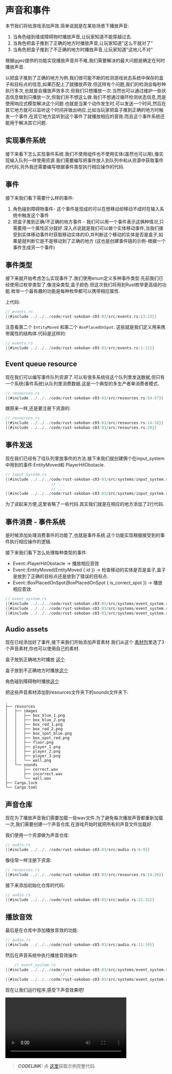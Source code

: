 # 声音和事件

本节我们将给游戏添加声效.简单说就是在某些场景下播放声音:
1. 当角色碰到墙或障碍物时播放声音,让玩家知道不能穿越过去.
1. 当角色把盒子推到了正确的地方时播放声音,让玩家知道"这么干就对了"
1. 当角色把盒子推到了不正确的地方时播放声音,让玩家知道"这地儿不对"

根据ggez提供的功能实现播放声音并不难,我们需要解决的最大问题是确定在何时播放声音. 

以把盒子推到了正确的地方为例.我们很可能不断的检测游戏状态系统中保存的盒子和目标点的信息,如果匹配上了就播放声效.但这样有个问题,我们的检测会每秒种执行多次,也就是会播放声效多次.但我们只想播放一次.当然也可以通过维护一些状态信息做到只播放一次,但我们并不想这么做.我们不想通过循环检测状态信息,而是使用响应式模型解决这个问题.也就是当某个动作发生时,可以发送一个时间,然后在其它地方就可以监听这个时间并做出响应.比如当玩家把盒子推到正确的地方时触发一个事件,在其它地方监听到这个事件了就播放相应的音效.而且这个事件系统还能用于解决其它问题.

## 实现事件系统
接下来看下怎么实现事件系统.我们不使用组件也不使用实体(虽然也可以用),像实现输入队列一样使用资源.我们需要编写把事件放入到队列中和从资源中获取事件的代码,另外我还需要编写根据事件类型执行相应操作的代码.

## 事件
接下来我们看下需要什么样的事件:
1. 角色碰到障碍物事件- 这个事件是现成的可以在想移动却移动不成时在输入系统中触发这个事件
1. 把盒子推到正确/不正确的地方事件 - 我们可以用一个事件表示这俩种情况,只需要用一个属性区分就好.深入点说就是我们可以做个实体移动事件,当我们接受到实体移动事件时获取移动实体的ID,并判断这个移动的实体是否是盒子,如果是就判断它是不是移动到了正确的地方 (这也是创建事件链的示例-根据一个事件生成另一个事件)

## 事件类型
接下来就开始考虑怎么实现事件了.我们使用enum定义多种事件类型.先前我们已经使用过枚举类型了,像渲染类型,盒子颜色.但这次我们将用到Rust枚举更高级的功能.枚举一个最有趣的功能是每种枚举都可以携带相应属性.

上代码:

```rust
// events.rs
{{#include ../../../code/rust-sokoban-c03-03/src/events.rs:13:23}}
```

注意看第二个 `EntityMoved` 和第二个 `BoxPlacedOnSpot`. 这些就是我们定义用来携带属性的结构体.代码是这样的:

```rust
// events.rs
{{#include ../../../code/rust-sokoban-c03-03/src/events.rs:1:11}}
```

## Event queue resource
现在我们可以编写事件队列资源了.可以有很多系统往这个队列里发送数据,但只有一个系统(事件系统)从队列里消费数据.这是一个典型的多生产者单消费者模式.

```rust
// resources.rs
{{#include ../../../code/rust-sokoban-c03-03/src/resources.rs:54:57}}
```

跟原来一样,还是要注册下资源的:

```rust
// resources.rs
{{#include ../../../code/rust-sokoban-c03-03/src/resources.rs:14:18}}
{{#include ../../../code/rust-sokoban-c03-03/src/resources.rs:20}}
```

## 事件发送
现在我们已经有了往队列里放事件的方法.接下来我们就创建俩个在input_system中用到的事件:EntityMoved和 PlayerHitObstacle.

```rust
// input_system.rs
{{#include ../../../code/rust-sokoban-c03-03/src/systems/input_system.rs:1:42}}
                    // ...
                    // ...
{{#include ../../../code/rust-sokoban-c03-03/src/systems/input_system.rs:83:124}}
```

为了读起来方便,这里省略了一些代码.其实我们就是在相应的地方添加了2行代码.

## 事件消费 - 事件系统
是时候添加处理消费事件的功能了,也就是事件系统.这个功能实现根据接受到的事件执行相应操作的逻辑.

接下来我们看下怎么处理每种类型的事件:
* Event::PlayerHitObstacle -> 播放相应音效
* Event::EntityMoved(EntityMoved { id }) -> 检查移动的实体是否是盒子,盒子是放到了正确的目标点还是放到了错误的目标点.
* Event::BoxPlacedOnSpot(BoxPlacedOnSpot { is_correct_spot }) -> 播放相应音效.

```rust
// event_system.rs
{{#include ../../../code/rust-sokoban-c03-03/src/systems/event_system.rs:1:34}}
{{#include ../../../code/rust-sokoban-c03-03/src/systems/event_system.rs:36:63}}
{{#include ../../../code/rust-sokoban-c03-03/src/systems/event_system.rs:71:78}}

```

## Audio assets
现在已经添加好了事件,接下来我们开始添加声音素材.我们从这个 [素材包](https://opengameart.org/content/512-sound-effects-8-bit-style)里选了3个声音素材,你也可以使用自己的素材.

盒子放到正确地方时播放 [这个](./sounds/correct.wav)

盒子放到不正确地方时播放[这个](./sounds/incorrect.wav)

角色碰到障碍物时播放[这个](./sounds/wall.wav)

把这些声音素材添加到resources文件夹下的sounds文件夹下:

```
.
├── resources
│   ├── images
│   │   ├── box_blue_1.png
│   │   ├── box_blue_2.png
│   │   ├── box_red_1.png
│   │   ├── box_red_2.png
│   │   ├── box_spot_blue.png
│   │   ├── box_spot_red.png
│   │   ├── floor.png
│   │   ├── player_1.png
│   │   ├── player_2.png
│   │   ├── player_3.png
│   │   └── wall.png
│   └── sounds
│       ├── correct.wav
│       ├── incorrect.wav
│       └── wall.wav
├── Cargo.lock
└── Cargo.toml
```

## 声音仓库
现在为了播放声音我们需要加载一些wav文件.为了避免每次播放声音都重新加载一次,我们需要创建一个声音仓库,在游戏开始时就把所有的声音文件加载好.

我们使用一个资源做为声音仓库:

```rust
// audio.rs
{{#include ../../../code/rust-sokoban-c03-03/src/audio.rs:6:9}}
```

像往常一样注册下资源:

```rust
// resources.rs
{{#include ../../../code/rust-sokoban-c03-03/src/resources.rs:14:20}}
```

接下来添加初始化仓库的代码:

```rust
// audio.rs
{{#include ../../../code/rust-sokoban-c03-03/src/audio.rs:21:32}}
```

## 播放音效
最后是在仓库中添加播放音效的功能:

```rust
// audio.rs
{{#include ../../../code/rust-sokoban-c03-03/src/audio.rs:11:19}}
```

然后在声音系统中执行播放音效操作:

```rust
    // event_system.rs
{{#include ../../../code/rust-sokoban-c03-03/src/systems/event_system.rs:24:37}}
                        // ...
{{#include ../../../code/rust-sokoban-c03-03/src/systems/event_system.rs:61:73}}
```

现在让我们运行程序,感受下声音效果吧!

<video width="75%" controls>
    <source src="./videos/audio.mov" type="video/mp4">
</video>

> **_CODELINK:_**  点 [这里](https://github.com/open-mit/rust-sokoban/tree/master/code/rust-sokoban-c03-03)获取示例完整代码.